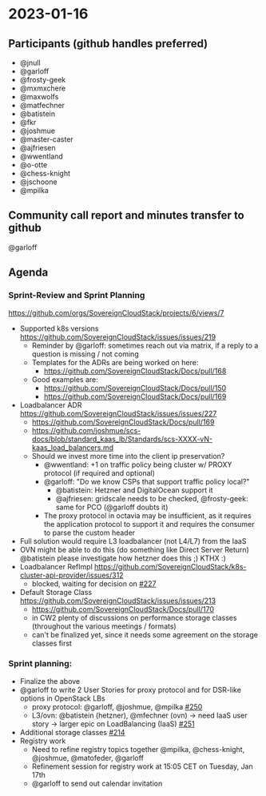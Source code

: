 
# 2023-01-16
## Participants (github handles preferred)
* @jnull
* @garloff
* @frosty-geek
* @mxmxchere
* @maxwolfs
* @matfechner
* @batistein
* @fkr
* @joshmue
* @master-caster
* @ajfriesen
* @wwentland
* @o-otte
* @chess-knight
* @jschoone
* @mpilka

## Community call report and minutes transfer to github
@garloff

## Agenda

### Sprint-Review and Sprint Planning
<https://github.com/orgs/SovereignCloudStack/projects/6/views/7>

* Supported k8s versions <https://github.com/SovereignCloudStack/issues/issues/219>
  * Reminder by @garloff: sometimes reach out via matrix, if a reply to a question is missing / not coming
  * Templates for the ADRs are being worked on here:
    *  <https://github.com/SovereignCloudStack/Docs/pull/168>
  * Good examples are:
    * <https://github.com/SovereignCloudStack/Docs/pull/150>
    * <https://github.com/SovereignCloudStack/Docs/pull/169>
* Loadbalancer ADR <https://github.com/SovereignCloudStack/issues/issues/227>
  * <https://github.com/SovereignCloudStack/Docs/pull/169>
  * <https://github.com/joshmue/scs-docs/blob/standard_kaas_lb/Standards/scs-XXXX-vN-kaas_load_balancers.md>
  * Should we invest more time into the client ip preservation?
    * @wwentland: +1 on traffic policy being cluster w/ PROXY protocol (if required and optional)
    * @garloff: "Do we know CSPs that support traffic policy local?"
      * @batistein: Hetzner and DigitalOcean support it
      * @ajfriesen: gridscale needs to be checked, @frosty-geek: same for PCO (@garloff doubts it)
    * The proxy protocol in octavia may be insufficient, as it requires the application protocol to support it and requires the consumer to parse the custom header
* Full solution would require L3 loadbalancer (not L4/L7) from the IaaS
* OVN might be able to do this (do something like Direct Server Return)
     @batistein please investigate how hetzner does this ;) KTHX :)
* Loadbalancer  RefImpl <https://github.com/SovereignCloudStack/k8s-cluster-api-provider/issues/312>
    * blocked, waiting for decision on [#227](https://github.com/SovereignCloudStack/issues/issues/227)
* Default Storage Class <https://github.com/SovereignCloudStack/issues/issues/213>
  * <https://github.com/SovereignCloudStack/Docs/pull/170>
  * in CW2 plenty of discussions on performance storage classes (throughout the various meetings / formats)
  * can't be finalized yet, since it needs some agreement on the storage classes first

### Sprint planning:
* Finalize the above
* @garloff to write 2 User Stories for proxy protocol and for DSR-like options in OpenStack LBs
	- proxy protocol: @garloff, @joshmue, @mpilka [#250](https://github.com/SovereignCloudStack/issues/issues/250)
	- L3/ovn: @batistein (hetzner), @mfechner (ovn) -> need IaaS user story -> larger epic on LoadBalancing (IaaS) [#251](https://github.com/SovereignCloudStack/issues/issues/251)
* Additional storage classes [#214](https://github.com/SovereignCloudStack/issues/issues/214)
* Registry work
	* Need to refine registry topics together @mpilka, @chess-knight, @joshmue, @matofeder, @garloff
	* Refinement session for registry work at 15:05 CET on Tuesday, Jan 17th
	* @garloff to send out calendar invitation

